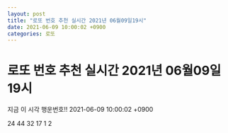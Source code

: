 ```yaml
---
layout: post
title: "로또 번호 추천 실시간 2021년 06월09일19시"
date: 2021-06-09 10:00:02 +0900
categories: 로또
---
```


# 로또 번호 추천 실시간 2021년 06월09일19시

지금 이 시각 행운번호!! 2021-06-09 10:00:02 +0900

 24  44  32  17  1  2 

